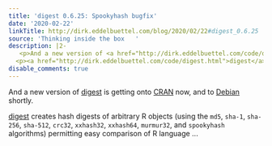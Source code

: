 ```yaml
---
title: 'digest 0.6.25: Spookyhash bugfix'
date: '2020-02-22'
linkTitle: http://dirk.eddelbuettel.com/blog/2020/02/22#digest_0.6.25
source: 'Thinking inside the box   '
description: |2-
   <p>And a new version of <a href="http://dirk.eddelbuettel.com/code/digest.html">digest</a> is getting onto <a href="http://cran.r-project.org">CRAN</a> now, and to <a href="http://www.debian.org">Debian</a> shortly.</p>
  <p><a href="http://dirk.eddelbuettel.com/code/digest.html">digest</a> creates hash digests of arbitrary R objects (using the <code>md5</code>, <code>sha-1</code>, <code>sha-256</code>, <code>sha-512</code>, <code>crc32</code>, <code>xxhash32</code>, <code>xxhash64</code>, <code>murmur32</code>, and <code>spookyhash</code> algorithms) permitting easy comparison of R language ...
disable_comments: true
---
```

 <p>And a new version of <a href="http://dirk.eddelbuettel.com/code/digest.html">digest</a> is getting onto <a href="http://cran.r-project.org">CRAN</a> now, and to <a href="http://www.debian.org">Debian</a> shortly.</p>
<p><a href="http://dirk.eddelbuettel.com/code/digest.html">digest</a> creates hash digests of arbitrary R objects (using the <code>md5</code>, <code>sha-1</code>, <code>sha-256</code>, <code>sha-512</code>, <code>crc32</code>, <code>xxhash32</code>, <code>xxhash64</code>, <code>murmur32</code>, and <code>spookyhash</code> algorithms) permitting easy comparison of R language ...